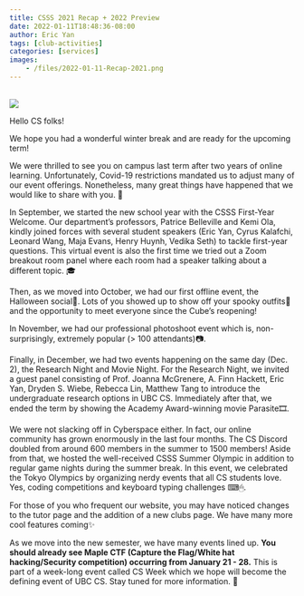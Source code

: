 ```yaml
---
title: CSSS 2021 Recap + 2022 Preview
date: 2022-01-11T18:48:36-08:00
author: Eric Yan
tags: [club-activities]
categories: [services]
images:
    - /files/2022-01-11-Recap-2021.png
---
```

\
![](/files/2022-01-11-Recap-2021.png)

Hello CS folks!

We hope you had a wonderful winter break and are ready for the upcoming term! 

We were thrilled to see you on campus last term after two years of online learning. Unfortunately, Covid-19 restrictions mandated us to adjust many of our event offerings. Nonetheless, many great things have happened that we would like to share with you. 🥳

In September, we started the new school year with the CSSS First-Year Welcome. Our department’s professors, Patrice Belleville and Kemi Ola, kindly joined forces with several student speakers (Eric Yan, Cyrus Kalafchi, Leonard Wang, Maja Evans, Henry Huynh, Vedika Seth) to tackle first-year questions. This virtual event is also the first time we tried out a Zoom breakout room panel where each room had a speaker talking about a different topic. 🎓

Then, as we moved into October, we had our first offline event, the Halloween social👻. Lots of you showed up to show off your spooky outfits👹 and the opportunity to meet everyone since the Cube’s reopening!

In November, we had our professional photoshoot event which is, non-surprisingly, extremely popular (> 100 attendants)📷.

Finally, in December, we had two events happening on the same day (Dec. 2), the Research Night and Movie Night. For the Research Night, we invited a guest panel consisting of Prof. Joanna McGrenere, A. Finn Hackett, Eric Yan, Dryden S. Wiebe, Rebecca Lin, Matthew Tang to introduce the undergraduate research options in UBC CS. Immediately after that, we ended the term by showing the Academy Award-winning movie Parasite🎞.

We were not slacking off in Cyberspace either. In fact, our online community has grown enormously in the last four months. The CS Discord doubled from around 600 members in the summer to 1500 members! Aside from that, we hosted the well-received CSSS Summer Olympic in addition to regular game nights during the summer break. In this event, we celebrated the Tokyo Olympics by organizing nerdy events that all CS students love. Yes, coding competitions and keyboard typing challenges ⌨🖱.

For those of you who frequent our website, you may have noticed changes to the tutor page and the addition of a new clubs page. We have many more cool features coming✨

As we move into the new semester, we have many events lined up. **You should already see Maple CTF (Capture the Flag/White hat hacking/Security competition) occurring from January 21 - 28.** This is part of a week-long event called CS Week which we hope will become the defining event of UBC CS. Stay tuned for more information. 🤩
